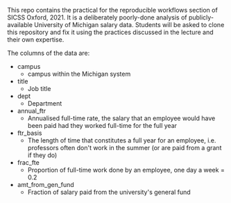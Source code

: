 This repo contains the practical for the reproducible workflows section of SICSS Oxford, 2021. It is a deliberately poorly-done analysis of publicly-available University of Michigan salary data. Students will be asked to clone this repository and fix it using the practices discussed in the lecture and their own expertise.

The columns of the data are:

- campus
  - campus within the Michigan system
- title
  - Job title
- dept
  - Department
- annual_ftr
  - Annualised full-time rate, the salary that an employee would have been paid had they worked full-time for the full year
- ftr_basis
  - The length of time that constitutes a full year for an employee, i.e. professors often don't work in the summer (or are paid from a grant if they do)
- frac_fte
  - Proportion of full-time work done by an employee, one day a week = 0.2
- amt_from_gen_fund
  - Fraction of salary paid from the university's general fund